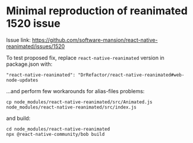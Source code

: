 # Minimal reproduction of reanimated 1520 issue

Issue link: https://github.com/software-mansion/react-native-reanimated/issues/1520


To test proposed fix, replace `react-native-reanimated` version in package.json with:
```
"react-native-reanimated": "DrRefactor/react-native-reanimated#web-node-updates
```

...and perform few workarounds for alias-files problems:

```
cp node_modules/react-native-reanimated/src/Animated.js node_modules/react-native-reanimated/src/index.js
```

and build:

```
cd node_modules/react-native-reanimated
npx @react-native-community/bob build
```
